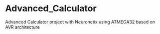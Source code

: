 # Advanced_Calculator
Advanced Calculator project with Neuronetix  using ATMEGA32 based on AVR architecture
